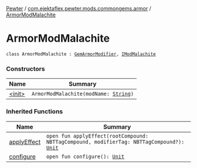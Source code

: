 [Pewter](../../index.md) / [com.ejektaflex.pewter.mods.commongems.armor](../index.md) / [ArmorModMalachite](./index.md)

# ArmorModMalachite

`class ArmorModMalachite : `[`GemArmorModifier`](../../com.ejektaflex.pewter.lib.modifiers/-gem-armor-modifier/index.md)`, `[`IModMalachite`](../../com.ejektaflex.pewter.shared.gems/-i-mod-malachite/index.md)

### Constructors

| Name | Summary |
|---|---|
| [&lt;init&gt;](-init-.md) | `ArmorModMalachite(modName: `[`String`](https://kotlinlang.org/api/latest/jvm/stdlib/kotlin/-string/index.html)`)` |

### Inherited Functions

| Name | Summary |
|---|---|
| [applyEffect](../../com.ejektaflex.pewter.lib.modifiers/-gem-armor-modifier/apply-effect.md) | `open fun applyEffect(rootCompound: NBTTagCompound, modifierTag: NBTTagCompound?): `[`Unit`](https://kotlinlang.org/api/latest/jvm/stdlib/kotlin/-unit/index.html) |
| [configure](../../com.ejektaflex.pewter.lib.modifiers/-gem-armor-modifier/configure.md) | `open fun configure(): `[`Unit`](https://kotlinlang.org/api/latest/jvm/stdlib/kotlin/-unit/index.html) |
